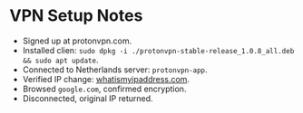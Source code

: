# VPN Setup Notes
- Signed up at protonvpn.com.
- Installed clien: `sudo dpkg -i ./protonvpn-stable-release_1.0.8_all.deb && sudo apt update`.
- Connected to Netherlands server: `protonvpn-app`.
- Verified IP change: [whatismyipaddress.com](https://whatismyipaddress.com).
- Browsed `google.com`, confirmed encryption.
- Disconnected, original IP returned.
